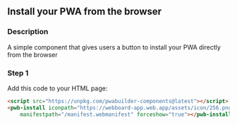 <div id="headerDiv">

## Install your PWA from the browser

</div>

<div id="contentContainer">
<div id="leftSide">
  
### Description
A simple component that gives users a button to install your PWA directly from the browser


</div>

<div id="rightSide">

### Step 1

Add this code to your HTML page: 

<div class="codeBlockHeader">
  <copy-button codeurl="https://raw.githubusercontent.com/pwa-builder/pwabuilder-snippits/demo/src/installButton/installButton.html">
  </copy-button>
</div>

<div class="codeBlock">
 
```html
<script src="https://unpkg.com/pwabuilder-components@latest"></script>
<pwb-install iconpath="https://webboard-app.web.app/assets/icon/256.png"
    manifestpath="/manifest.webmanifest" forceshow="true"></pwb-install>
```
</div>


</div>


